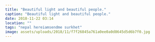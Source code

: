 ```yaml
---
title: "Beautiful light and beautiful people."
caption: "Beautiful light and beautiful people."
date: 2018-11-22 03:14
location: ""
tags: "nepal hereiamsendme surkhet"
image: assets/uploads/2018/11/f7f26845a761a0ee0a0d8645d5d6b7f0.jpg
---
```

